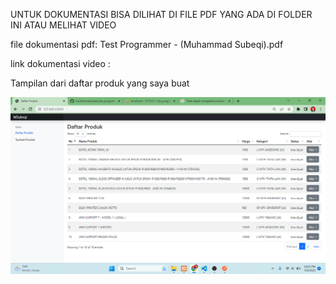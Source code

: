 <p>UNTUK DOKUMENTASI BISA DILIHAT DI FILE PDF YANG ADA DI FOLDER INI ATAU MELIHAT VIDEO</p>

file dokumentasi pdf: Test Programmer - (Muhammad Subeqi).pdf

link dokumentasi video :

Tampilan dari daftar produk yang saya buat

<img src="https://github.com/muhammadsubeqi/tes_programmer_fastprint/blob/master/public/app.png">
